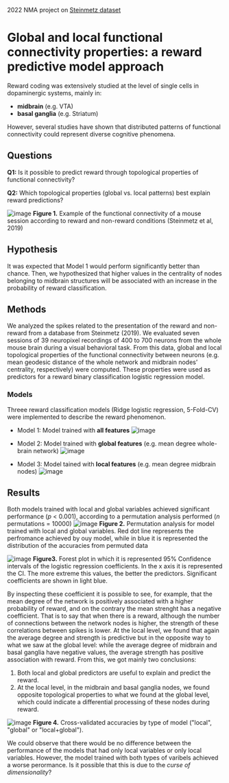 
2022 NMA project on [Steinmetz dataset](https://www.ncbi.nlm.nih.gov/pmc/articles/PMC6913580/)

# Global and local functional connectivity properties: a reward predictive model approach

Reward coding was extensively studied at the level of single cells in dopaminergic systems, mainly in:
- **midbrain** (e.g. VTA)
- **basal ganglia** (e.g. Striatum)

However, several studies have shown that distributed patterns of functional connectivity could represent diverse cognitive phenomena.  

## Questions

**Q1:** Is it possible to predict reward through topological properties of functional connectivity?

**Q2:** Which topological properties (global vs. local patterns) best explain reward predictions?

![image](https://user-images.githubusercontent.com/79924152/181863019-feb89509-f7a8-4a72-9c12-6c6dab9b890a.png)
**Figure 1.** Example of the functional connectivity of a mouse session according to reward and non-reward conditions (Steinmetz et al, 2019) 


## Hypothesis

It was expected that Model 1 would perform significantly better than chance. Then, we hypothesized that higher values in the centrality of nodes belonging to midbrain structures will be associated with an increase in the probability of reward classification.

## Methods

We analyzed the spikes related to the presentation of the reward and non-reward from a database from Steinmetz (2019). We evaluated seven sessions of 39 neuropixel recordings of 400 to 700 neurons from the whole mouse brain during a visual behavioral task. From this data, global and local topological properties of the functional connectivity between neurons (e.g. mean geodesic distance of the whole network and midbrain nodes’ centrality, respectively) were computed. These properties were used as predictors for a reward binary classification logistic regression model. 

### Models

Threee reward classification models (Ridge logistic regression, 5-Fold-CV) were implemented to describe the reward phenomenon.
- Model 1: Model trained with **all features**
![image](https://user-images.githubusercontent.com/79924152/181862736-5ac5c900-ffb7-4c2f-8ec0-d77d763c7852.png)

- Model 2: Model trained with **global features** (e.g. mean degree whole-brain network)
![image](https://user-images.githubusercontent.com/79924152/181862831-95453344-79ca-4825-bc1b-d3bb7b6f329b.png)

- Model 3: Model tained with **local features** (e.g. mean degree midbrain nodes)
![image](https://user-images.githubusercontent.com/79924152/181862838-6df2e601-f8ac-4e03-8337-b145200811d4.png)

## Results
Both models trained with local and global variables achieved significant performance (_p_ < 0.001), according to a permutation analysis performed (_n_ permutations = 10000)
![image](https://user-images.githubusercontent.com/79924152/181863040-2887b222-990d-460b-a8db-0d96543f871a.png)
**Figure 2.** Permutation analysis for model trained with local and global variables. Red dot line represents the perfromance achieved by ouy model, while in blue it is represented the distribution of the accuracies from permuted data

![image](https://user-images.githubusercontent.com/79924152/181863222-6ac93a4c-499a-4706-af71-d3742451f3fd.png)
**Figure3.**  Forest plot in which it is represented 95% Confidence intervals of the logistic regression coefficients. In the x axis it is represented the CI. The more extreme this values, the better the predictors. Significant coefficients are shown in light blue.

By inspecting these coefficient it is possible to see, for example, that the mean degree of the network is positively associated with a higher probability of reward, and on the contrary the mean strenght has a negative coefficient. That is to say that when there is a reward, although the number of connections between the network nodes is higher, the strength of these correlations between spikes is lower.
At the local level,  we found that again the average degree and strength is predictive but in the opposite way to what we saw at the global level:  while the average degree of midbrain and basal ganglia have negative values, the average strength has positive association with reward. 
From this, we got mainly two conclusions:
1. Both local and global predictors are useful to explain and predict the reward. 
2. At the local level, in the midbrain and basal ganglia nodes, we found opposite topological properties to what we found at the global level, which could indicate a differential processing of these nodes during reward.

![image](https://user-images.githubusercontent.com/79924152/181863316-5559c28a-1825-44a7-bea8-11c946969d74.png)
**Figure 4.** Cross-validated accuracies by type of model ("local", "global" or "local+global").

We could observe that there would be no difference between the performance of the models that had only local variables or only local variables. However, the model trained with both types of varibels achieved a worse perormance. Is it possible that this is due to the *curse of dimensionality*?



